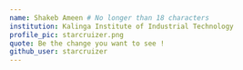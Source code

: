 ```yaml
---
name: Shakeb Ameen # No longer than 18 characters
institution: Kalinga Institute of Industrial Technology 
profile_pic: starcruizer.png 
quote: Be the change you want to see !
github_user: starcruizer
---
```

